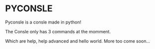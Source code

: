 # PYCONSLE
Pyconsle is a consle made in python!

The Consle only has 3 commands at the momment.

Which are help, help advanced and hello world. More too come soon...
